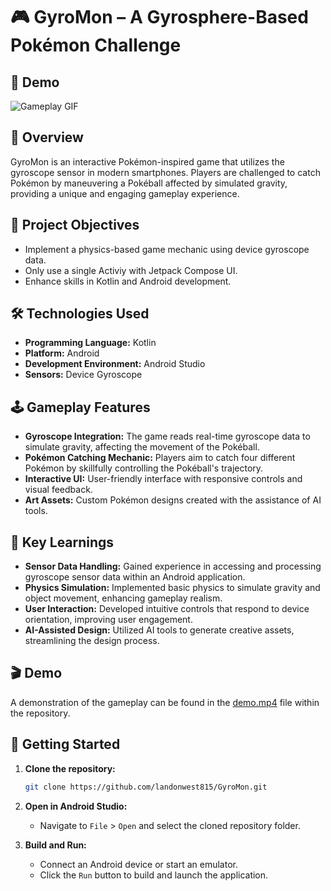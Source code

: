 # 🎮 GyroMon – A Gyrosphere-Based Pokémon Challenge  

## 🎥 Demo

![Gameplay GIF](./assets/demo.gif)

## 📱 Overview

GyroMon is an interactive Pokémon-inspired game that utilizes the gyroscope sensor in modern smartphones. Players are challenged to catch Pokémon by maneuvering a Pokéball affected by simulated gravity, providing a unique and engaging gameplay experience.

## 🎯 Project Objectives

- Implement a physics-based game mechanic using device gyroscope data.
- Only use a single Activiy with Jetpack Compose UI.
- Enhance skills in Kotlin and Android development.

## 🛠️ Technologies Used

- **Programming Language:** Kotlin  
- **Platform:** Android  
- **Development Environment:** Android Studio  
- **Sensors:** Device Gyroscope  

## 🕹️ Gameplay Features

- **Gyroscope Integration:** The game reads real-time gyroscope data to simulate gravity, affecting the movement of the Pokéball.
- **Pokémon Catching Mechanic:** Players aim to catch four different Pokémon by skillfully controlling the Pokéball's trajectory.
- **Interactive UI:** User-friendly interface with responsive controls and visual feedback.
- **Art Assets:** Custom Pokémon designs created with the assistance of AI tools.

## 🧠 Key Learnings

- **Sensor Data Handling:** Gained experience in accessing and processing gyroscope sensor data within an Android application.
- **Physics Simulation:** Implemented basic physics to simulate gravity and object movement, enhancing gameplay realism.
- **User Interaction:** Developed intuitive controls that respond to device orientation, improving user engagement.
- **AI-Assisted Design:** Utilized AI tools to generate creative assets, streamlining the design process.

## 🎬 Demo

A demonstration of the gameplay can be found in the [demo.mp4](./demo.mp4) file within the repository.

## 🚀 Getting Started

1. **Clone the repository:**

    ```bash
    git clone https://github.com/landonwest815/GyroMon.git
    ```

2. **Open in Android Studio:**
    - Navigate to `File` > `Open` and select the cloned repository folder.

3. **Build and Run:**
    - Connect an Android device or start an emulator.
    - Click the `Run` button to build and launch the application.

